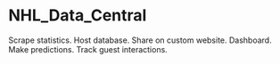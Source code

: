 # NHL_Data_Central
Scrape statistics. Host database. Share on custom website. Dashboard. Make predictions. Track guest interactions.
